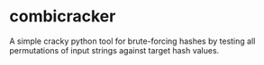 # combicracker
A simple cracky python tool for brute-forcing hashes by testing all permutations of input strings against target hash values.
